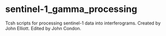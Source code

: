 # sentinel-1_gamma_processing
Tcsh scripts for processing sentinel-1 data into interferograms. Created by John Elliott. Edited by John Condon.  

